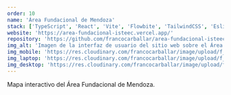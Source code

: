 ```yaml
---
order: 10
name: 'Área Fundacional de Mendoza'
stack: ['TypeScript', 'React', 'Vite', 'Flowbite', 'TailwindCSS', 'Eslint']
website: 'https://area-fundacional-isteec.vercel.app/'
repository: 'https://github.com/francocarballar/area-fundacional-isteec/'
img_alt: 'Imagen de la interfaz de usuario del sitio web sobre el Área Fundacional de Mendoza'
img_mobile: 'https://res.cloudinary.com/francocarballar/image/upload/f_auto,q_auto/v1/portfolio/projects/area-fundacional/e90bajvuku1mlbblms9n'
img_laptop: 'https://res.cloudinary.com/francocarballar/image/upload/f_auto,q_auto/v1/portfolio/projects/area-fundacional/zylrgif52ccmydxl5k40'
img_desktop: 'https://res.cloudinary.com/francocarballar/image/upload/f_auto,q_auto/v1/portfolio/projects/area-fundacional/f7jq6l32ep8xfs5hxom5'
---
```


Mapa interactivo del Área Fundacional de Mendoza.
